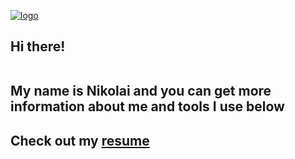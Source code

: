 [![logo](https://i.ibb.co/mttg51Q/logo.gif "nikolaiqa")](https://github.com/nikolaiqa)

<h2> Hi there!

<br> My name is Nikolai and you can get more information about me and tools I use below </h2>

## Сheck out my [resume](https://drive.google.com/file/d/13ccjGmmKePU6CzG8RiyijSYLzqPSi40-/view?usp=sharing "ru-version")
